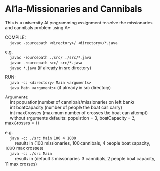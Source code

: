 # AI1a-Missionaries and Cannibals

This is a university AI programming assignment to solve the missionaries and cannibals problem using A*

COMPILE:  
      `javac -sourcepath <directory>/ <directory>/*.java`

e.g.  
    `javac -sourcepath ./src/ ./src/*.java`  
    `javac -sourcepath src/ src/*.java`  
    `javac *.java` (if already in src directory)  
  
RUN:  
    `java -cp <directory> Main <arguments>`  
    `java Main <arguments>` (if already in src directory)  
  
Arguments:  
	    int population(number of cannibals/missionaries on left bank)  
	    int boatCapacity (number of people the boat can carry)  
	    int maxCrosses (maximum number of crosses the boat can attempt)  
	    without arguments defaults: population = 3, boatCapacity = 2, maxCrosses = 11  
  
e.g.   
    `java -cp ./src Main 100 4 1000`  
        results in (100 missionaries, 100 cannibals, 4 people boat capacity, 1000 max crosses)  
    `java -cp ./src Main`  
        results in (default 3 missonaries, 3 cannibals, 2 people boat capacity, 11 max crosses)  
